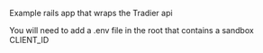 Example rails app that wraps the Tradier api

You will need to add a .env file in the root that contains a sandbox CLIENT_ID
